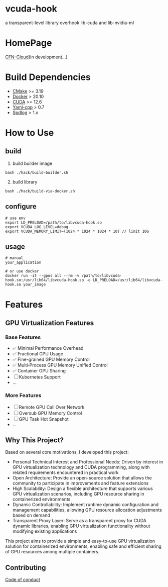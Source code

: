 # vcuda-hook

a transparent-level library overhook lib-cuda and lib-nvidia-ml

# HomePage
[CFN-Cloud](https://www.cfncloud.com)(In development...)

# Build Dependencies
- [CMake](https://cmake.org) >= 3.19
- [Docker](https://www.docker.com) > 20.10
- [CUDA](https://developer.nvidia.com/cuda-zone) >= 12.6
- [Yaml-cpp](https://github.com/jbeder/yaml-cpp) > 0.7
- [Spdlog](https://github.com/gabime/spdlog) > 1.x

# How to Use
## build
1. build builder image
```
bash ./hack/build-builder.sh
```
2. build library
```
bash ./hack/build-via-docker.sh
```
## configure
```
# use env
export LD_PRELOAD=/path/to/libvcuda-hook.so
export VCUDA_LOG_LEVEL=debug
export VCUDA_MEMORY_LIMIT=(1024 * 1024 * 1024 * 10) // limit 10G
```
## usage
```
# manual
your_application

# or use docker
docker run -it --gpus all --rm -v /path/to/libvcuda-hook.so:/usr/lib64/libvcuda-hook.so -e LD_PRELOAD=/usr/lib64/libvcuda-hook.so your_image
```

# Features

## GPU Virtualization Features

### Base Features
- ✅ Minimal Performance Overhead
- ✅ Fractional GPU Usage
- ✅ Fine-grained GPU Memory Control
- ✅ Multi‑Process GPU Memory Unified Control
- ✅ Container GPU Sharing
- ☐ Kubernetes Support
- ...

### More Features
- ☐ Remote GPU Call Over Network
- ☐ Oversub GPU Memory Control
- ☐ GPU Task Hot Snapshot
- ...


## Why This Project?
Based on several core motivations, I developed this project:

- Personal Technical Interest and Professional Needs: Driven by interest in GPU virtualization technology and CUDA programming, along with related requirements encountered in practical work
- Open Architecture: Provide an open-source solution that allows the community to participate in improvements and feature extensions
- High Scalability: Design a flexible architecture that supports various GPU virtualization scenarios, including GPU resource sharing in containerized environments
- Dynamic Controllability: Implement runtime dynamic configuration and management capabilities, allowing GPU resource allocation adjustments based on demand
- Transparent Proxy Layer: Serve as a transparent proxy for CUDA dynamic libraries, enabling GPU virtualization functionality without modifying existing applications

This project aims to provide a simple and easy-to-use GPU virtualization solution for containerized environments, enabling safe and efficient sharing of GPU resources among multiple containers.

## Contributing
[Code of conduct](/CODE_OF_CONDUCT.md)